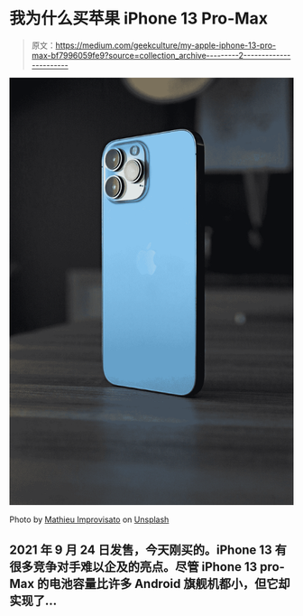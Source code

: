 # 我为什么买苹果 iPhone 13 Pro-Max

> 原文：<https://medium.com/geekculture/my-apple-iphone-13-pro-max-bf7996059fe9?source=collection_archive---------2----------------------->

![](img/bc99947f5aee201e5d95155f1b6a8f61.png)

Photo by [Mathieu Improvisato](https://unsplash.com/@matoolegeek?utm_source=medium&utm_medium=referral) on [Unsplash](https://unsplash.com?utm_source=medium&utm_medium=referral)

## 2021 年 9 月 24 日发售，今天刚买的。iPhone 13 有很多竞争对手难以企及的亮点。尽管 iPhone 13 pro-Max 的电池容量比许多 Android 旗舰机都小，但它却实现了…